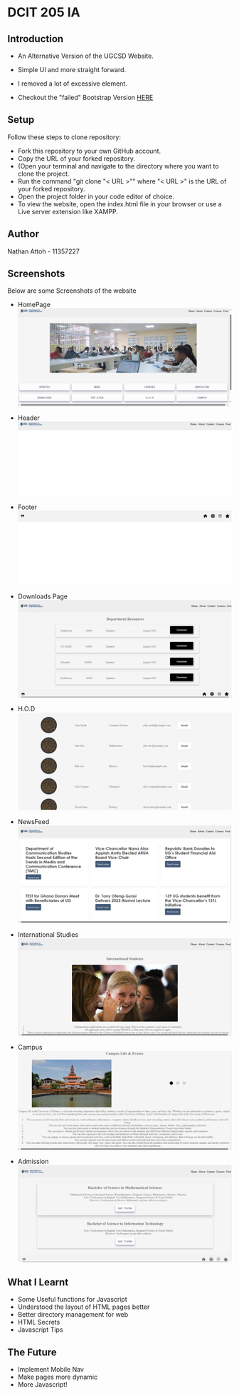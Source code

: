 
# DCIT 205 IA



## Introduction
* An Alternative Version of the UGCSD Website. 
* Simple UI and more straight forward. 
* I removed a lot of excessive element. 

* Checkout the "failed" Bootstrap Version [HERE](https://github.com/attohx/UGCSHUB)
## Setup

Follow these steps to clone repository:

* Fork this repository to your own GitHub account.
* Copy the URL of your forked repository.
* (Open your terminal and navigate to the directory where you want to clone the project.
* Run the command "git clone "< URL >"" where "< URL >" is the URL of your forked repository.
* Open the project folder in your code editor of choice.
* To view the website, open the index.html file in your browser or use a Live server extension like XAMPP.

## Author

Nathan Attoh - 11357227

## Screenshots
Below are some Screenshots of the website
* HomePage
![alt text](./media/rdme/homepage.png)

* Header
![alt text](./media/rdme/header.png)

* Footer
![alt text](./media/rdme/footer.png)

* Downloads Page
![alt text](./media/rdme/resources.png)

* H.O.D
![alt text](./media/rdme/hodpage.png)

* NewsFeed
![alt text](./media/rdme/feed.png)

* International Studies
![alt text](./media/rdme/intstudies.png)

* Campus
![alt text](./media/rdme/campuslife.png)

* Admission
![alt text](./media/rdme/admission.png)

## What I Learnt
- Some Useful functions for Javascript
- Understood the layout of HTML pages better
- Better directory management for web 
- HTML Secrets
- Javascript Tips


## The Future

* Implement Mobile Nav
* Make pages more dynamic
* More Javascript!


















